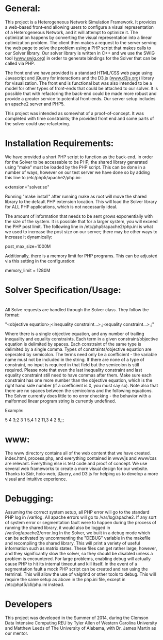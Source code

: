 # General:

This project is a Heterogeneous Network Simulation Framework. It provides a 
web-based front-end allowing users to configure a visual representation of a 
Heterogeneous Network, and it will attempt to optimize it. The optimization 
happens by converting the visual representation into a linear optimization 
problem. The client then makes a request to the server serving the web page 
to solve the problem using a PHP script that makes calls to our Solver library.
Our solver library is written in C++ and we use the SWIG tool (www.swig.org) in order to 
generate bindings for the Solver that can be called via PHP. 

The front end we have provided is a standard HTML/CSS web page using Javascript
and jQuery for interactions and the D3.js (www.d3js.org) library for visualization.
The front end is functional but was also intended to be a model for other types 
of front-ends that could be attached to our solver. It is possible that with 
refactoring the back-end could be made more robust and provide a greater 
service to potential front-ends. Our server setup includes an apache2
server and PHP5.

This project was intended as somewhat of a proof-of-concept. It was completed
with time constraints; the provided front end and some parts of the solver 
could use refactoring. 

# Installation Requirements:

We have provided a short PHP script to function as the back-end. In order for
the Solver to be accessable to be PHP, the shared library generated using "make"
must be loaded by the PHP script. This can be done in a number of ways, however
on our test server we have done so by adding this line to /etc/php5/apache2/php.ini:

extension="solver.so"


Running "make install" after running make as root will move the shared library
to the default PHP extension location. This will load the Solver library for 
ALL PHP applications, which is not necessarily ideal. 

The amount of information that needs to be sent grows exponentially with the size
of the system. It is possible that for a larger system, you will exceed the PHP
post limit. The following line in /etc/php5/apache2/php.ini
is what we used to increase the post size on our server; there may be other ways 
to increase it dynamically:

post_max_size=1000M

Additionally, there is a memory limit for PHP programs. This can be adjusted 
via this setting in the configuration:

memory_limit = 1280M


# Solver Specification/Usage:
#
All Solve requests are handled through the Solver class. They follow the format:

"\<objective equation\>;\<inequality constraint...\>,;\<equality constraint...\>,;"

Where there is a single objective equation, and any number of trailing 
inequality and equality constraints. Each term in a given constraint/objective 
equation is delimited by spaces. Each constraint of the same type is delimited
by a single comma. Types of constraints/objective equation are seperated 
by semicolon. The terms need only be a coefficient - the variable name must not 
be included in the string. If there are none of a type of constraint, no input
is required in that field but the semicolon is still required. Please note that
even the last inequality constraint and last equality constraint still need to
have commas after them. Make sure each constraint has one more number
than the objective equation, which is the right hand side number (if a 
coefficient is 0, you must say so). Note also that there are no spaces between 
the semicolons and the following equations. The Solver currently does little 
to no error checking - the behavior with a malformed linear program string 
is currently undefined.

Example:

5 4 3;2 3 1 5,4 1 2 11,3 4 2 8,;;

# www:

The www directory contains all of the web content that we have created. 
index.html, process.php, and everything contained in www/js and www/css are 
relevant. Everything else is test code and proof of concept. We use several 
web frameworks to create a more visual design for our website. Thanks to Sidr,
holo-web, jQuery, and D3.js for helping us to develop a more visual and 
intuitive experience.



# Debugging:

Assuming the correct system setup, all PHP error will go to the standard 
PHP log in /var/log. All apache errors will go to /var/log/apache2. If any sort 
of system error or segmentation fault were to happen during the process of 
running the shared library, it would also be logged in /var/log/apache2/error.log
In the Solver, we built in a debug mode which can be activated by uncommenting the 
"DEBUG" variable in the makefile and recompiling the shared library. This will
print a veriety of useful information such as matrix states. These files can 
get rather large, however, and they significantly slow the solver, so they 
should be disabled unless a problem is encountered. For large problems, enabling
debug will actually cause PHP to hit its internal timeout and kill itself. In 
the event of a segmentation fault a mock PHP script can be created and ran using
the terminal. This will allow the use of valgrind or other tools to debug. 
This will require the same setup as above in the php.ini file, except in 
/etc/phpt5/cli/php.ini instead.


# Developers
This project was developed in the Summer of 2014, during the Clemson Data Intensive Computing REU by
Tyler Allen of Western Carolina University and Matthew Leeds of The University
of Alabama, with Dr. James Martin as our mentor. 

